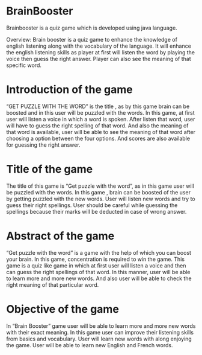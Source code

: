 # BrainBooster
Brainbooster is a quiz game which is developed using java language. 

Overview:
Brain booster is a quiz game to enhance the knowledge of english listening along with the vocabulary of the language.
It will enhance the english listening skills as player at first will listen the word by playing the voice then guess the right answer.
Player can also see the meaning of that specific word.

# Introduction of the game
“GET PUZZLE WITH THE WORD” is the title , as by this game brain can be boosted and in this user will be puzzled with the words.
In this game, at first user will listen a voice in which a word is spoken.
After listen that word, user will have to guess the right spelling of that word.
And also the meaning of that word is available, user will be able to see the meaning of that word after choosing a option between the four options.
And scores are also available for guessing the right answer.

# Title of the game
The title of this game is “Get puzzle with the word”, as in this game user will be puzzled with the words.
In this game , brain can be boosted of the user by getting puzzled with the new words.
User will listen new words and try to guess their right spellings.
User should be careful while guessing the spellings because their marks will be deducted in case of wrong answer.

# Abstract of the game
“Get puzzle with the word” is a game with the help of which you can boost your brain.
In this game, concentration is required to win the game.
This game is a quiz like game in which at first user will listen a voice and then can guess the right spellings of that word.
In this manner, user will be able to learn more and more new words.
And also user will be able to check the right meaning of that particular word.

# Objective of the game
In “Brain Booster” game user will be able to learn more and more new words with their exact meaning.
In this game user can improve their listening skills from basics and vocabulary.
User will learn new words with along enjoying the game.
User will be able to learn new English and French words.
